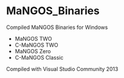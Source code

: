 # MaNGOS_Binaries
Compiled MaNGOS Binaries for Windows

* MaNGOS TWO
* C-MaNGOS TWO
* MaNGOS Zero
* C-MaNGOS Classic

Compiled with Visual Studio Community 2013
